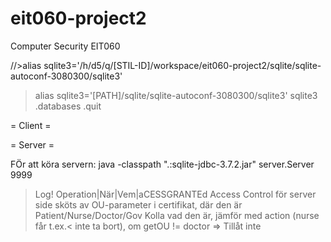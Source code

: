 eit060-project2
===============

Computer Security EIT060

//>alias sqlite3='/h/d5/q/[STIL-ID]/workspace/eit060-project2/sqlite/sqlite-autoconf-3080300/sqlite3'
>alias sqlite3='[PATH]/sqlite/sqlite-autoconf-3080300/sqlite3'
>sqlite3
>.databases
>.quit


= Client =


= Server =

FÖr att köra servern:
java -classpath ".:sqlite-jdbc-3.7.2.jar" server.Server 9999


> Log! Operation|När|Vem|aCESSGRANTEd
> Access Control för server side sköts av OU-parameter i certifikat, där den är Patient/Nurse/Doctor/Gov
 	Kolla vad den är, jämför med action (nurse får t.ex.< inte ta bort), om getOU != doctor => Tillåt inte



